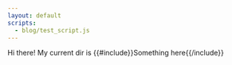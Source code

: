```yaml
---
layout: default
scripts:
  - blog/test_script.js
---
```

Hi there! My current dir is
{{#include}}Something here{{/include}}
